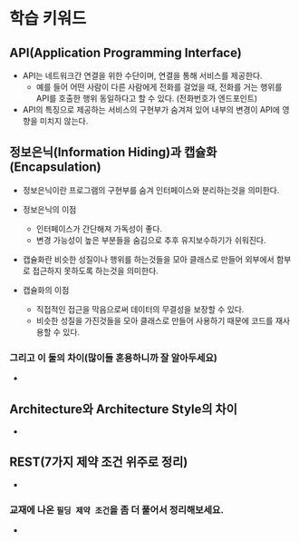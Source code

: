# 학습 키워드
## API(Application Programming Interface)
- API는 네트워크간 연결을 위한 수단이며, 연결을 통해 서비스를 제공한다.
    - 예를 들어 어떤 사람이 다른 사람에게 전화를 걸었을 때, 전화를 거는 행위를 API를 호출한 행위 동일하다고 할 수 있다. (전화번호가 엔드포인트)
- API의 특징으로 제공하는 서비스의 구현부가 숨겨져 있어 내부의 변경이 API에 영향을 미치지 않는다.

## 정보은닉(Information Hiding)과 캡슐화(Encapsulation)
- 정보은닉이란 프로그램의 구현부를 숨겨 인터페이스와 분리하는것을 의미한다.

- 정보은닉의 이점
    - 인터페이스가 간단해져 가독성이 좋다.
    - 변경 가능성이 높은 부분들을 숨김으로 추후 유지보수하기가 쉬워진다.

- 캡슐화란 비슷한 성질이나 행위를 하는것들을 모아 클래스로 만들어 외부에서 함부로 접근하지 못하도록 하는것을 의미한다.

- 캡슐화의 이점
    - 직접적인 접근을 막음으로써 데이터의 무결성을 보장할 수 있다.
    - 비슷한 성질을 가진것들을 모아 클래스로 만들어 사용하기 때문에 코드를 재사용할 수 있다.

### 그리고 이 둘의 차이(많이들 혼용하니까 잘 알아두세요)
- 

## Architecture와 Architecture Style의 차이
- 

## REST(7가지 제약 조건 위주로 정리)
- 

### 교재에 나온 `필딩 제약 조건`을 좀 더 풀어서 정리해보세요.
- 